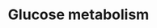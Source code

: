 ---
authors:
- ReactomeTeam
description: Glucose is the major form in which dietary sugars are made available
  to cells of the human body. Its breakdown is a major source of energy for all cells,
  and is essential for the brain and red blood cells. Glucose utilization begins with
  its uptake by cells and conversion to glucose 6-phosphate, which cannot traverse
  the cell membrane. Fates open to cytosolic glucose 6-phosphate include glycolysis
  to yield pyruvate, glycogen synthesis, and the pentose phosphate pathway. In some
  tissues, notably the liver and kidney, glucose 6-phosphate can be synthesized from
  pyruvate by the pathway of gluconeogenesis.  View original pathway at [http://www.reactome.org/PathwayBrowser/#DIAGRAM=70326
  Reactome].
last-edited: 2021-01-25
organisms:
- Homo sapiens
redirect_from:
- /index.php/Pathway:WP4093
- /instance/WP4093
revision: null
schema-jsonld:
- '@context': https://schema.org/
  '@id': https://wikipathways.github.io/pathways/WP4093.html
  '@type': Dataset
  creator:
    '@type': Organization
    name: WikiPathways
  description: Glucose is the major form in which dietary sugars are made available
    to cells of the human body. Its breakdown is a major source of energy for all
    cells, and is essential for the brain and red blood cells. Glucose utilization
    begins with its uptake by cells and conversion to glucose 6-phosphate, which cannot
    traverse the cell membrane. Fates open to cytosolic glucose 6-phosphate include
    glycolysis to yield pyruvate, glycogen synthesis, and the pentose phosphate pathway.
    In some tissues, notably the liver and kidney, glucose 6-phosphate can be synthesized
    from pyruvate by the pathway of gluconeogenesis.  View original pathway at [http://www.reactome.org/PathwayBrowser/#DIAGRAM=70326
    Reactome].
  keywords:
  - (NPC)
  - 1 dimer
  - 1,3BPG
  - 1,6-bisphosphate
  - 2,3BPG
  - 2,6-bisphosphate
  - 2OG
  - 2PG
  - 3PG
  - 'AAAS '
  - ADP
  - 'ADPGK '
  - ADPGK:Mg2+
  - 'ALDOA '
  - 'ALDOB '
  - 'ALDOC '
  - AMP
  - ATP
  - Ac-CoA
  - 'BPGM '
  - BPGM dimer
  - 'Btn '
  - CIT
  - CO2
  - D-Fructose
  - DHAP
  - 'ENO1 '
  - 'ENO2 '
  - 'ENO3 '
  - FBP tetramer
  - 'FBP1 '
  - 'FBP2 '
  - Fru 1-P
  - Fru(6)P
  - G1,6BP
  - G6P
  - G6PC
  - G6PC2
  - G6PC3
  - GA3P
  - 'GAPDH '
  - GAPDH tetramers
  - 'GAPDHS '
  - GCK
  - 'GCK '
  - GCK1:GKRP complex
  - GCKR
  - 'GCKR '
  - GDP
  - 'GNPDA1 '
  - GNPDA1,2 hexamers
  - 'GNPDA2 '
  - GOT2 dimer
  - 'GPI '
  - GPI dimer
  - GTP
  - Glc
  - GlcN6P
  - Glycerol
  - H+
  - H2O
  - 'HK1 '
  - 'HK2 '
  - 'HK3 '
  - 'K+ '
  - L-Asp
  - L-Glu
  - MAL
  - 'MDH1 '
  - 'MDH2 '
  - MDH2 dimer
  - 'Mg2+ '
  - 'Mn2+ '
  - NAD+
  - NADH
  - 'NDC1 '
  - NH4+
  - 'NUP107 '
  - 'NUP133 '
  - 'NUP153 '
  - 'NUP155 '
  - 'NUP160 '
  - 'NUP188 '
  - 'NUP205 '
  - 'NUP210 '
  - 'NUP214 '
  - 'NUP35 '
  - 'NUP37 '
  - 'NUP43 '
  - 'NUP50 '
  - 'NUP54 '
  - 'NUP58-1 '
  - 'NUP58-2 '
  - 'NUP62 '
  - 'NUP85 '
  - 'NUP88 '
  - 'NUP93 '
  - 'NUP98-3 '
  - 'NUP98-4 '
  - 'NUP98-5 '
  - 'NUPL2 '
  - Nuclear Pore Complex
  - OA
  - OAA
  - 'PC '
  - PCK1
  - PCK2
  - PEP
  - PFK tetramer
  - PFKFB dimers
  - 'PFKFB1 '
  - PFKFB1 dimer
  - 'PFKFB2 '
  - 'PFKFB3 '
  - 'PFKFB4 '
  - 'PFKL '
  - 'PFKM '
  - 'PFKP '
  - PGAM dimers
  - 'PGAM1 '
  - 'PGAM2 '
  - PGK complexes
  - 'PGK1 '
  - 'PGK2 '
  - 'PGM2L1 '
  - PGM2L1:Mg2+
  - 'PGP '
  - PGP:Mg2+ dimer
  - PKA catalytic
  - 'PKLR-1 '
  - 'PKLR-2 '
  - 'PKM-1 '
  - 'PKM-2 '
  - 'POM121 '
  - 'POM121C '
  - PP2A-ABdeltaC
  - 'PPP2CA '
  - 'PPP2CB '
  - 'PPP2R1A '
  - 'PPP2R1B '
  - 'PPP2R5D '
  - 'PRKACA '
  - 'PRKACB '
  - 'PRKACG '
  - 'PXLP-K259-GOT1 '
  - PXLP-K259-GOT1 dimer
  - 'PXLP-K279-GOT2 '
  - PYR
  - Pi
  - 'RAE1 '
  - 'RANBP2 '
  - 'SEC13 '
  - 'SEH1L-1 '
  - 'SEH1L-2 '
  - SLC25A1
  - SLC25A10
  - 'SLC25A11 '
  - SLC25A11 homodimer
  - 'SLC25A12 '
  - SLC25A12,13
  - 'SLC25A13 '
  - 'SLC37A1 '
  - SLC37A1,2
  - 'SLC37A2-2 '
  - SLC37A4
  - Sor6P
  - 'TPI1 '
  - TPI1 dimer
  - 'TPR '
  - aldolase tetramer
  - cAMP
  - complex
  - enolase dimer
  - glucokinase and
  - hexokinases
  - holoenzyme
  - malate dehydrogenase
  - 'p-S33-PFKFB1 '
  - phosphoPFKFB1 dimer
  - pyruvate carboxylase
  - pyruvate kinase
  - subunit
  - tetramer
  license: CC0
  name: Glucose metabolism
seo: CreativeWork
title: Glucose metabolism
wpid: WP4093
---